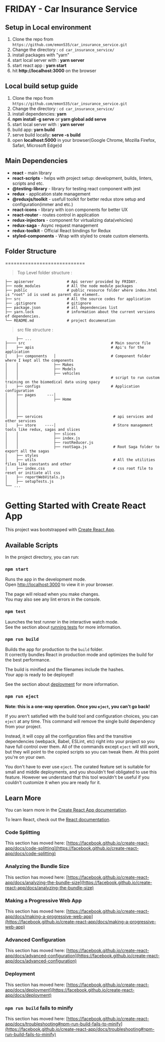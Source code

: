 # FRIDAY - Car Insurance Service

## Setup in Local environment

1. Clone the repo from `https://github.com/emon535/car_insurance_service.git`
2. Change the directory : `cd car_insurance_service/`
3. install packages with "yarn"
4. start local server with : **yarn server**
5. start react app : **yarn start**
6. hit **http://localhost:3000** on the browser

## Local build setup guide

1. Clone the repo from `https://github.com/emon535/car_insurance_service.git`
2. Change the directory : `cd car_insurance_service/`
3. install dependencies: **yarn**
4. **npm install -g serve** or **yarn global add serve**
5. start local server with : **yarn server**
6. build app: **yarn build**
7. serve build locally: **serve -s build**
8. open **localhost:5000** in your browser(Google Chrome, Mozilla Firefox, Safari, Microsoft Edge)d

## Main Dependencies

- **react** - main library
- **react-scripts** - helps with project setup: development, builds, linters, scripts and etc.
- **@testing-library** - library for testing react component with jest
- **redux** - application state management
- **@reduxjs/toolkit** - usefull toolkit for better redux store setup and configuration(immer and etc.)
- **react-icons** - library with icon components for better UX
- **react-router** - routes control in application
- **redux-injectors** - component for virtualizing data(vehicles)
- **redux-saga** - Async request management
- **redux-toolkit** - Official React bindings for Redux
- **styled-components** - Wrap with styled to create custom elements.

## Folder Structure

============================

> Top Level folder structure :

    ├── apiserver               # Api server provided by FRIDAY.
    ├── node_modules            # All the node module packages
    ├── public                  # public resource folder where index.html is "root" id is used as parent div element.
    ├── src                     # All the source codes for application
    ├── .gitignore              # gitignore
    ├── package.json            # all dependencies list
    ├── yarn.lock               # information about the current versions of dependencies.
    └── README.md               # project documenation

> src file structure :

         ├── ...
    ├──── src                                       # Main source file
    │    ├── apis                                   # Api's for the application
    │    ├── components   │                         # Component folder where I kept all the components
    │    │                ├── Makes
    │    │                ├── Models
    │    │                ├── vehicles
    │    │                                          # script to run custom training on the biomedical data using spacy
    │    ├── configs                                # Application configuration
    │    ├── pages     ---│
    │    │                ├── Home
    │    │
    │    │
    │    │
    │    ├── services                                # api services and other services
    │    ├── store    ----│                          # Store management tools like redux, sagas and slices
    │    │                ├── slices
    │    │                ├── index.js
    │    │                ├── rootReducer.js
    │    │                ├── rootSaga.js            # Root Saga folder to export all the sagas
    │    ├── styles
    │    ├── utils                                   # All the utilities files like constants and other
    │    ├── index.css                               # css root file to reset or initiate all css
    │    ├── reportWebVitals.js
    │    ├── setupTests.js
    └── ...

# Getting Started with Create React App

This project was bootstrapped with [Create React App](https://github.com/facebook/create-react-app).

## Available Scripts

In the project directory, you can run:

### `npm start`

Runs the app in the development mode.\
Open [http://localhost:3000](http://localhost:3000) to view it in your browser.

The page will reload when you make changes.\
You may also see any lint errors in the console.

### `npm test`

Launches the test runner in the interactive watch mode.\
See the section about [running tests](https://facebook.github.io/create-react-app/docs/running-tests) for more information.

### `npm run build`

Builds the app for production to the `build` folder.\
It correctly bundles React in production mode and optimizes the build for the best performance.

The build is minified and the filenames include the hashes.\
Your app is ready to be deployed!

See the section about [deployment](https://facebook.github.io/create-react-app/docs/deployment) for more information.

### `npm run eject`

**Note: this is a one-way operation. Once you `eject`, you can't go back!**

If you aren't satisfied with the build tool and configuration choices, you can `eject` at any time. This command will remove the single build dependency from your project.

Instead, it will copy all the configuration files and the transitive dependencies (webpack, Babel, ESLint, etc) right into your project so you have full control over them. All of the commands except `eject` will still work, but they will point to the copied scripts so you can tweak them. At this point you're on your own.

You don't have to ever use `eject`. The curated feature set is suitable for small and middle deployments, and you shouldn't feel obligated to use this feature. However we understand that this tool wouldn't be useful if you couldn't customize it when you are ready for it.

## Learn More

You can learn more in the [Create React App documentation](https://facebook.github.io/create-react-app/docs/getting-started).

To learn React, check out the [React documentation](https://reactjs.org/).

### Code Splitting

This section has moved here: [https://facebook.github.io/create-react-app/docs/code-splitting](https://facebook.github.io/create-react-app/docs/code-splitting)

### Analyzing the Bundle Size

This section has moved here: [https://facebook.github.io/create-react-app/docs/analyzing-the-bundle-size](https://facebook.github.io/create-react-app/docs/analyzing-the-bundle-size)

### Making a Progressive Web App

This section has moved here: [https://facebook.github.io/create-react-app/docs/making-a-progressive-web-app](https://facebook.github.io/create-react-app/docs/making-a-progressive-web-app)

### Advanced Configuration

This section has moved here: [https://facebook.github.io/create-react-app/docs/advanced-configuration](https://facebook.github.io/create-react-app/docs/advanced-configuration)

### Deployment

This section has moved here: [https://facebook.github.io/create-react-app/docs/deployment](https://facebook.github.io/create-react-app/docs/deployment)

### `npm run build` fails to minify

This section has moved here: [https://facebook.github.io/create-react-app/docs/troubleshooting#npm-run-build-fails-to-minify](https://facebook.github.io/create-react-app/docs/troubleshooting#npm-run-build-fails-to-minify)

